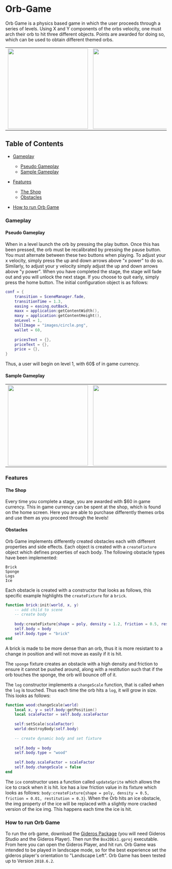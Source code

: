 # Orb-Game
Orb Game is a physics based game in which the user proceeds through a series of levels. 
Using X and Y components of the orbs velocity, one must arch their orb to hit three different objects. 
Points are awarded for doing so, which can be used to obtain different themed orbs.

<table align="center">
    <tr>
        <td>
            <img src="https://github.com/IsaacWatt/Orb-Game/blob/master/docs/levels.jpg" width="250px">
        </td>
        <td>
            <img src="https://github.com/IsaacWatt/Orb-Game/blob/master/docs/menu.jpg" width="250px">
        </td>
        <td>
            <img src="https://github.com/IsaacWatt/Orb-Game/blob/master/docs/shop.jpg" width="250px">
        </td>
    </tr>
</table>

## Table of Contents

- [Gameplay](#gameplay)
	- [Pseudo Gameplay](#pseudo-gameplay)
	- [Sample Gameplay](#sample-gameplay)

- [Features](#features)
    - [The Shop](#the-shop)
    - [Obstacles](#obstacles)
    
- [How to run Orb Game](#how-to-run-orb-game)

### Gameplay

#### Pseudo Gameplay

When in a level launch the orb by pressing the play button. Once this has been pressed, the orb must be recalibrated by pressing the pause button. You must alternate between these two buttons when playing. To adjust your x velocity, simply press the up and down arrows above "x power" to do so. Similarly, to adjust your y velocity simply adjust the up and down arrows above "y power". When you have completed the stage, the stage will fade out and you will unlock the next stage. If you choose to quit early, simply press the home button. The initial configuration object is as follows: 
```lua
conf = {
	transition = SceneManager.fade,
	transitionTime = 1.3,
	easing = easing.outBack,
	maxx = application:getContentWidth(),
	maxy = application:getContentHeight(),
	onLevel = 1,
	ballImage = "images/circle.png",
	wallet = 60,
	
	pricesText = {}, 		
	priceText = {},
	price = {},
}
```
Thus, a user will begin on level 1, with 60$ of in game currency. 

#### Sample Gameplay

<table align="center">
    <tr>
        <td>
		<img src="https://github.com/IsaacWatt/Orb-Game/blob/master/docs/gameplay1.gif" width="250px">
        </td>
        <td>
            <img src="https://github.com/IsaacWatt/Orb-Game/blob/master/docs/gameplay2.gif" width="250px">
        </td>
        <td>
            <img src="https://github.com/IsaacWatt/Orb-Game/blob/master/docs/gameplay3.gif" width="250px">
        </td>
    </tr>
</table>

### Features

#### The Shop
Every time you complete a stage, you are awarded with $60 in game currency. This in game currency can be spent at the shop, which is found on the home screen. Here you are able to purchase differently themes orbs and use them as you proceed through the levels! 

#### Obstacles 
Orb Game implements differently created obstacles each with different properties and side effects. Each object is created with a `createFixture` object which defines properties of each body. The following obstacle types have been implemented: 

```
Brick
Sponge
Logs
Ice 
```

Each obstacle is created with a constructor that looks as follows, this specific example highlights the `createFixture` for a `brick`. 
```lua
function brick:init(world, x, y)
    -- add child to scene
    -- create body
    
    body:createFixture{shape = poly, density = 1.2, friction = 0.5, restitution = 0.4}
    self.body = body
    self.body.type = "brick"
end 
```
A brick is made to be more dense than an orb, thus it is more resistant to a change in position and will not move as easily if it is hit. 

The `sponge` fixture creates an obstacle with a high density and friction to ensure it cannot be pushed around, along with a restitution such that if the orb touches the sponge, the orb will bounce off of it. 

The `log` constructor implements a `changeScale` function, that is called when the `log` is touched. Thus each time the orb hits a `log`, it will grow in size. This looks as follows: 
```lua
function wood:changeScale(world)
	local x, y = self.body:getPosition()
	local scaleFactor = self.body.scaleFactor 
	
	self:setScale(scaleFactor)
	world:destroyBody(self.body)
	
    -- create dynamic body and set fixture 
	
	self.body = body
	self.body.type = "wood"
	
	self.body.scaleFactor = scaleFactor
	self.body.changeScale = false 
end 
```

The `ice` constructor uses a function called `updateSprite` which allows the ice to crack when it is hit. Ice has a low friction value in its fixture which looks as follows: 
`body:createFixture{shape = poly, density = 0.5, friction = 0.01, restitution = 0.3}`. 
When the Orb hits an ice obstacle, the img property of the ice will be replaced with a slightly more cracked version of the ice img. This happens each time the ice is hit. 

### How to run Orb Game
To run the orb game, download the [Gideros Package](https://github.com/gideros/gideros/releases) (you will need Gideros Studio and the Gideros Player). Then run the `Box2DEx1.gproj` executable. From here you can open the Gideros Player, and hit run. 
Orb Game was intended to be played in landscape mode, so for the best experience set the gideros player's orientation to "Landscape Left". Orb Game has been tested up to Version `2018.6.2`. 
